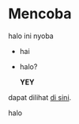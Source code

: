 # Mencoba
halo ini nyoba

- hai
- halo?

  **YEY**

  
dapat dilihat [di sini](www.google.com).

halo
